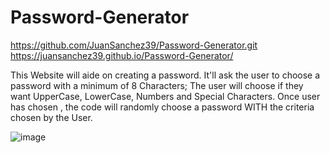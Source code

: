 # Password-Generator

https://github.com/JuanSanchez39/Password-Generator.git
https://juansanchez39.github.io/Password-Generator/


This Website will aide on creating a password. It'll ask the user to choose a password with a minimum of 8 Characters; The user will choose if they want UpperCase, LowerCase, Numbers and Special Characters. Once user has chosen , the code will randomly choose a password WITH the criteria chosen by the User.

![image](https://user-images.githubusercontent.com/129122571/233230622-5a0519fc-cc41-430a-9d73-2f645ad4034c.png)

